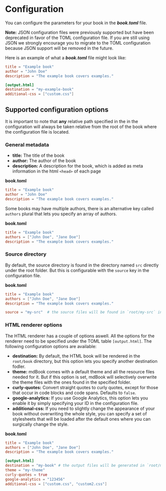 # Configuration

You can configure the parameters for your book in the ***book.toml*** file.

**Note:** JSON configuration files were previously supported but have been deprecated in favor of 
the TOML configuration file. If you are still using JSON we strongly encourage you to migrate to
the TOML configuration because JSON support will be removed in the future.

Here is an example of what a ***book.toml*** file might look like:

```toml
title = "Example book"
author = "John Doe"
description = "The example book covers examples."

[output.html]
destination = "my-example-book"
additional-css = ["custom.css"]
```

## Supported configuration options

It is important to note that **any** relative path specified in the in the configuration will
always be taken relative from the root of the book where the configuration file is located.

### General metadata

- **title:** The title of the book
- **author:** The author of the book
- **description:** A description for the book, which is added as meta information in the html `<head>` of each page

**book.toml**
```toml
title = "Example book"
author = "John Doe"
description = "The example book covers examples."
```

Some books may have multiple authors, there is an alternative key called `authors` plural that lets you specify an array
of authors.

**book.toml**
```toml
title = "Example book"
authors = ["John Doe", "Jane Doe"]
description = "The example book covers examples."
```

### Source directory
By default, the source directory is found in the directory named `src` directly under the root folder. But this is configurable
with the `source` key in the configuration file.

**book.toml**
```toml
title = "Example book"
authors = ["John Doe", "Jane Doe"]
description = "The example book covers examples."

source = "my-src"  # the source files will be found in `root/my-src` instead of `root/src`
```

### HTML renderer options
The HTML renderer has a couple of options aswell. All the options for the renderer need to be specified under the TOML table `[output.html]`.
The following configuration options are available:

- **destination:** By default, the HTML book will be rendered in the `root/book` directory, but this option lets you specify another
  destination fodler.
- **theme:** mdBook comes with a default theme and all the resource files needed for it. But if this option is set, mdBook will selectively overwrite the theme files with the ones found in the specified folder. 
- **curly-quotes:** Convert straight quotes to curly quotes, except for those that occur in code blocks and code spans. Defaults to `false`.
- **google-analytics:** If you use Google Analytics, this option lets you enable it by simply specifying your ID in the configuration file.
- **additional-css:** If you need to slightly change the appearance of your book without overwriting the whole style, you can specify a set of stylesheets that will be loaded after the default ones where you can surgically change the style.

**book.toml**
```toml
title = "Example book"
authors = ["John Doe", "Jane Doe"]
description = "The example book covers examples."

[output.html]
destination = "my-book" # the output files will be generated in `root/my-book` instead of `root/book`
theme = "my-theme"
curly-quotes = true
google-analytics = "123456"
additional-css = ["custom.css", "custom2.css"]
```

